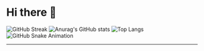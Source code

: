 # Hi there 👋

![GitHub Streak](https://streak-stats.demolab.com?user=duong2024&theme=dark&date_format=j%20M%5B%20Y%5D)
![Anurag's GitHub stats](https://github-readme-stats.vercel.app/api?username=duong2024&show_icons=true&theme=dark)
![Top Langs](https://github-readme-stats.vercel.app/api/top-langs/?username=duong2024&layout=compact&theme=dark)
![GitHub Snake Animation](https://github.com/duong2024/duong2024/blob/output/snake.svg)



---

